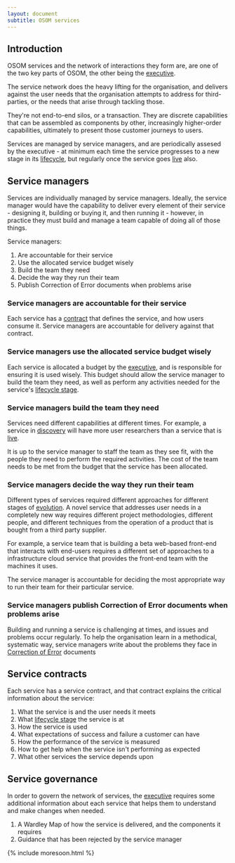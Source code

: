 ```yaml
---
layout: document
subtitle: OSOM services
---
```

## Introduction

OSOM services and the network of interactions they form are, are one
of the two key parts of OSOM, the other being the
[executive](/executive).

The service network does the heavy lifting for the organisation, and
delivers against the user needs that the organisation attempts to
address for third-parties, or the needs that arise through tackling
those.

They're not end-to-end silos, or a transaction. They are discrete
capabilities that can be assembled as components by other,
increasingly higher-order capabilities, ultimately to present those
customer journeys to users.

Services are managed by service managers, and are periodically assesed
by the executive - at minimum each time the service progresses to a new
stage in its [lifecycle](/lifecycle/), but regularly once the service goes
[live](/lifecycle/#live) also.

## Service managers

Services are individually managed by service managers. Ideally, the
service manager would have the capability to deliver every element of
their service - designing it, building or buying it, and then running
it - however, in practice they must build and manage a team capable of
doing all of those things.

Service managers:

1. Are accountable for their service
1. Use the allocated service budget wisely
1. Build the team they need
1. Decide the way they run their team
1. Publish Correction of Error documents when problems arise

### Service managers are accountable for their service

Each service has a [contract](#service-contracts) that defines the
service, and how users consume it. Service managers are accountable
for delivery against that contract.

### Service managers use the allocated service budget wisely

Each service is allocated a budget by the [executive](/executive), and
is responsible for ensuring it is used wisely. This budget should
allow the service manager to build the team they need, as well as
perform any activities needed for the service's [lifecycle
stage](/lifecycle).


### Service managers build the team they need

Services need different capabilities at different times. For example,
a service in [discovery](/lifecycle/#discovery) will have more user
researchers than a service that is [live](/lifecycle/#live).

It is up to the service manager to staff the team as they see fit,
with the people they need to perform the required activities. The cost
of the team needs to be met from the budget that the service has been
allocated.

### Service managers decide the way they run their team

Different types of services required different approaches for
different stages of [evolution](/evolution/). A novel
service that addresses user needs in a completely new way requires
different project methodologies, different people, and different
techniques from the operation of a product that is bought from a third
party supplier.

For example, a service team that is building a beta web-based
front-end that interacts with end-users requires a different set of
approaches to a infrastructure cloud service that provides the
front-end team with the machines it uses.

The service manager is accountable for deciding the most appropriate
way to run their team for their particular service.

### Service managers publish Correction of Error documents when problems arise

Building and running a service is challenging at times, and issues and
problems occur regularly. To help the organisation learn in a
methodical, systematic way, service managers write about the problems
they face in [Correction of Error](/coe/) documents 

## Service contracts

Each service has a service contract, and that contract explains the
critical information about the service:

1. What the service is and the user needs it meets
1. What [lifecycle stage](/lifecycle) the service is at
1. How the service is used
1. What expectations of success and failure a customer can have
1. How the performance of the service is measured
1. How to get help when the service isn't performing as expected
1. What other services the service depends upon

## Service governance

In order to govern the network of services, the
[executive](/executive) requires some additional information about
each service that helps them to understand and make changes when
needed. 

1. A Wardley Map of how the service is delivered, and the components
   it requires
1. Guidance that has been rejected by the service manager

{% include moresoon.html %}

